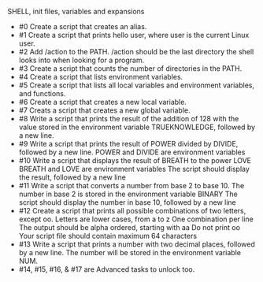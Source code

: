 SHELL, init files, variables and expansions

- #0 Create a script that creates an alias.
- #1 Create a script that prints hello user, where user is the current Linux user. 
- #2 Add /action to the PATH. /action should be the last directory the shell looks into when looking for a program.
- #3 Create a script that counts the number of directories in the PATH.
- #4 Create a script that lists environment variables.
- #5 Create a script that lists all local variables and environment variables, and functions.
- #6 Create a script that creates a new local variable.
- #7 Creats a script that creates a new global variable.
- #8 Write a script that prints the result of the addition of 128 with the value stored in the environment variable TRUEKNOWLEDGE, followed by a new line.
- #9 Write a script that prints the result of POWER divided by DIVIDE, followed by a new line.
POWER and DIVIDE are environment variables
- #10 Write a script that displays the result of BREATH to the power LOVE
BREATH and LOVE are environment variables
The script should display the result, followed by a new line
- #11 Write a script that converts a number from base 2 to base 10.
The number in base 2 is stored in the environment variable BINARY
The script should display the number in base 10, followed by a new line
- #12 Create a script that prints all possible combinations of two letters, except oo.
Letters are lower cases, from a to z
One combination per line
The output should be alpha ordered, starting with aa
Do not print oo
Your script file should contain maximum 64 characters
- #13 Write a script that prints a number with two decimal places, followed by a new line.
The number will be stored in the environment variable NUM.
- #14, #15, #16, & #17 are Advanced tasks to unlock too.
